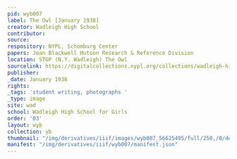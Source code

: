 ```yaml
---
pid: wyb007
label: The Owl [January 1938]
creator: Wadleigh High School
contributor:
source:
respository: NYPL, Schomburg Center
papers: Jean Blackwell Hutson Research & Reference Division
location: STGP (N.Y. Wadleigh) The Owl
sourcelink: https://digitalcollections.nypl.org/collections/wadleigh-high-school-yearbooks#/?tab=navigation
publisher:
_date: January 1938
rights:
_tags: 'student writing, photographs '
_type: image
site: wad
school: Wadleigh High School for Girls
order: '03'
layout: wyb
collection: yb
thumbnail: "/img/derivatives/iiif/images/wyb007_56625495/full/250,/0/default.jpg"
manifest: "/img/derivatives/iiif/wyb007/manifest.json"
---
```

